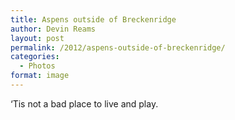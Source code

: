 ```yaml
---
title: Aspens outside of Breckenridge
author: Devin Reams
layout: post
permalink: /2012/aspens-outside-of-breckenridge/
categories:
  - Photos
format: image
---
```

&#8216;Tis not a bad place to live and play.